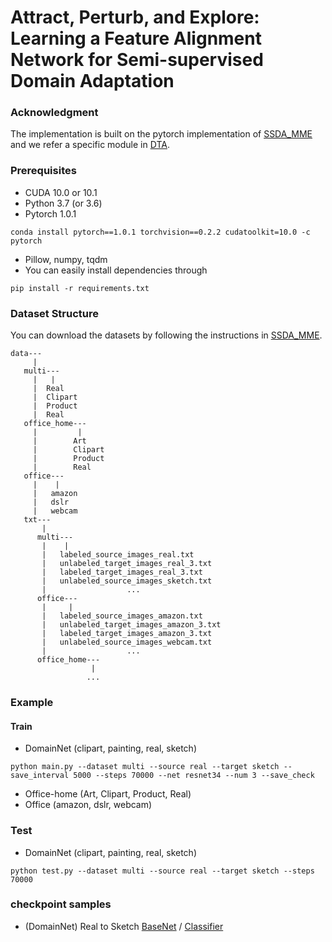 # Attract, Perturb, and Explore: Learning a Feature Alignment Network for Semi-supervised Domain Adaptation

### Acknowledgment

The implementation is built on the pytorch implementation of [SSDA_MME](https://github.com/jwyang/faster-rcnn.pytorch) and we refer a specific module in [DTA](https://github.com/postBG/DTA.pytorch).

### Prerequisites

* CUDA 10.0 or 10.1
* Python 3.7 (or 3.6)
* Pytorch 1.0.1
```
conda install pytorch==1.0.1 torchvision==0.2.2 cudatoolkit=10.0 -c pytorch
```
* Pillow, numpy, tqdm
* You can easily install dependencies through
```
pip install -r requirements.txt
```

### Dataset Structure
You can download the datasets by following the instructions in [SSDA_MME](https://github.com/jwyang/faster-rcnn.pytorch).
```
data---
     |
   multi---
     |   |
     |  Real
     |  Clipart
     |  Product
     |  Real
   office_home---
     |         |
     |        Art
     |        Clipart
     |        Product
     |        Real
   office---
     |    |
     |   amazon
     |   dslr
     |   webcam
   txt---
       | 
      multi---
       |    |
       |   labeled_source_images_real.txt
       |   unlabeled_target_images_real_3.txt
       |   labeled_target_images_real_3.txt         
       |   unlabeled_source_images_sketch.txt
       |                  ...
      office---
       |     |
       |   labeled_source_images_amazon.txt
       |   unlabeled_target_images_amazon_3.txt
       |   labeled_target_images_amazon_3.txt         
       |   unlabeled_source_images_webcam.txt
       |                  ...
      office_home---
                  |
                 ...       
```

### Example
#### Train
* DomainNet (clipart, painting, real, sketch)
```
python main.py --dataset multi --source real --target sketch --save_interval 5000 --steps 70000 --net resnet34 --num 3 --save_check
```
* Office-home (Art, Clipart, Product, Real)
* Office (amazon, dslr, webcam)

### Test
* DomainNet (clipart, painting, real, sketch)
```
python test.py --dataset multi --source real --target sketch --steps 70000
```
### checkpoint samples
* (DomainNet) Real to Sketch  [BaseNet](https://drive.google.com/file/d/1mwG1ClXzsyC3Pvq7WnlJfvtVwZdlQLxy/view?usp=sharing) / 
                              [Classifier](https://drive.google.com/file/d/1cO8YEaFWykRw7Pzw-xJcWx3ERioUBp_L/view?usp=sharing)
